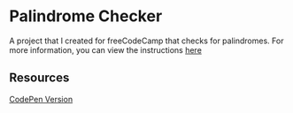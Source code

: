 # Palindrome Checker
A project that I created for freeCodeCamp that checks for palindromes. For more information, you can view the instructions [here](https://www.freecodecamp.org/learn/javascript-algorithms-and-data-structures/javascript-algorithms-and-data-structures-projects/palindrome-checker)

## Resources
[CodePen Version](https://codepen.io/lchap701/pen/ExmVaZP)
